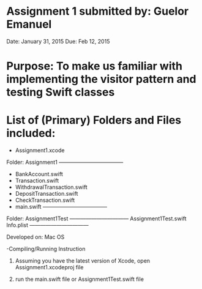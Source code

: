 # Assignment 1 submitted by: Guelor Emanuel 
Date: January 31, 2015
Due: Feb 12, 2015

# Purpose: To make us familiar with implementing  the visitor pattern and testing Swift classes

# List of (Primary) Folders and Files included:

- Assignment1.xcode

Folder: Assignment1
————————————
- BankAccount.swift
- Transaction.swift
- WithdrawalTransaction.swift
- DepositTransaction.swift
- CheckTransaction.swift
- main.swift
————————————

Folder: Assignment1Test
———————————
Assignment1Test.swift
Info.plist
———————————

Developed on: Mac OS

-Compiling/Running Instruction
1. Assuming you have the latest version of Xcode, open Assignment1.xcodeproj file

2. run the main.swift file or Assignment1Test.swift file
